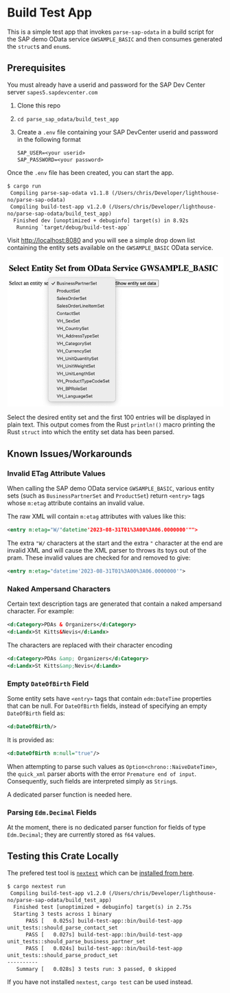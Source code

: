 # Build Test App

This is a simple test app that invokes `parse-sap-odata` in a build script for the SAP demo OData service `GWSAMPLE_BASIC` and then consumes generated the `struct`s and `enum`s.

## Prerequisites

You must already have a userid and password for the SAP Dev Center server `sapes5.sapdevcenter.com`

1. Clone this repo
1. `cd parse_sap_odata/build_test_app`
1. Create a `.env` file containing your SAP DevCenter userid and password in the following format

   ```
   SAP_USER=<your userid>
   SAP_PASSWORD=<your password>
   ```
Once the `.env` file has been created, you can start the app.

```shell
$ cargo run
 Compiling parse-sap-odata v1.1.8 (/Users/chris/Developer/lighthouse-no/parse-sap-odata)
 Compiling build-test-app v1.2.0 (/Users/chris/Developer/lighthouse-no/parse-sap-odata/build_test_app)
  Finished dev [unoptimized + debuginfo] target(s) in 8.92s
   Running `target/debug/build-test-app`
```

Visit <http://localhost:8080> and you will see a simple drop down list containing the entity sets available on the `GWSAMPLE_BASIC` OData service.

![Start screen](../img/start_screen.png)

Select the desired entity set and the first 100 entries will be displayed in plain text.
This output comes from the Rust `println!()` macro printing the Rust `struct` into which the entity set data has been parsed.

## Known Issues/Workarounds

### Invalid ETag Attribute Values

When calling the SAP demo OData service `GWSAMPLE_BASIC`, various entity sets (such as `BusinessPartnerSet` and `ProductSet`) return `<entry>` tags whose `m:etag` attribute contains an invalid value.

The raw XML will contain `m:etag` attributes with values like this:

```xml
<entry m:etag="W/"datetime'2023-08-31T01%3A00%3A06.0000000'"">
```

The extra `"W/` characters at the start and the extra `"` character at the end are invalid XML and will cause the XML parser to throws its toys out of the pram.
These invalid values are checked for and removed to give:

```xml
<entry m:etag="datetime'2023-08-31T01%3A00%3A06.0000000'">
```

### Naked Ampersand Characters

Certain text description tags are generated that contain a naked ampersand character.
For example:

```xml
<d:Category>PDAs & Organizers</d:Category>
<d:Landx>St Kitts&Nevis</d:Landx>
```

The characters are replaced with their character encoding

```xml
<d:Category>PDAs &amp; Organizers</d:Category>
<d:Landx>St Kitts&amp;Nevis</d:Landx>
```

### Empty `DateOfBirth` Field

Some entity sets have `<entry>` tags that contain `edm:DateTime` properties that can be null.
For `DateOfBirth` fields, instead of specifying an empty `DateOfBirth` field as:

```xml
<d:DateOfBirth/>
```

It is provided as:

```xml
<d:DateOfBirth m:null="true"/>
```

When attempting to parse such values as `Option<chrono::NaiveDateTime>`, the `quick_xml` parser aborts with the error `Premature end of input`.
Consequently, such fields are interpreted simply as `String`s.

A dedicated parser function is needed here.

### Parsing `Edm.Decimal` Fields

At the moment, there is no dedicated parser function for fields of type `Edm.Decimal`; they are currently stored as `f64` values.

## Testing this Crate Locally

The prefered test tool is [`nextest`](https://crates.io/crates/cargo-nextest) which can be [installed from here](https://nexte.st/).

```shell
$ cargo nextest run
 Compiling build-test-app v1.2.0 (/Users/chris/Developer/lighthouse-no/parse-sap-odata/build_test_app)
  Finished test [unoptimized + debuginfo] target(s) in 2.75s
  Starting 3 tests across 1 binary
      PASS [   0.025s] build-test-app::bin/build-test-app unit_tests::should_parse_contact_set
      PASS [   0.027s] build-test-app::bin/build-test-app unit_tests::should_parse_business_partner_set
      PASS [   0.024s] build-test-app::bin/build-test-app unit_tests::should_parse_product_set
----------
   Summary [   0.028s] 3 tests run: 3 passed, 0 skipped
```

If you have not installed `nextest`, `cargo test` can be used instead.
